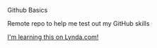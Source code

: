 Github Basics


Remote repo to help me test out my GitHub skills

[I'm learning this on Lynda.com!](http://www.lynda.com)
